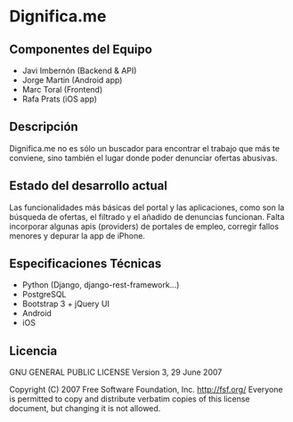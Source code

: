 Dignifica.me
============

Componentes del Equipo
---------------------

+ Javi Imbernón (Backend & API)
+ Jorge Martin (Android app)
+ Marc Toral (Frontend)
+ Rafa Prats (iOS app)

Descripción
-----------
Dignifica.me no es sólo un buscador para encontrar el trabajo que más te conviene, sino también el lugar donde poder denunciar ofertas abusivas.

Estado del desarrollo actual
----------------------------
Las funcionalidades más básicas del portal y las aplicaciones, como son la búsqueda de ofertas, el filtrado y el añadido de denuncias funcionan. Falta incorporar algunas apis (providers) de portales de empleo, corregir fallos menores y depurar la app de iPhone.

Especificaciones Técnicas
--------------------------
+ Python (Django, django-rest-framework...)
+ PostgreSQL
+ Bootstrap 3 + jQuery UI
+ Android
+ iOS

Licencia
---------
GNU GENERAL PUBLIC LICENSE
Version 3, 29 June 2007

Copyright (C) 2007 Free Software Foundation, Inc. <http://fsf.org/>
Everyone is permitted to copy and distribute verbatim copies
of this license document, but changing it is not allowed.
